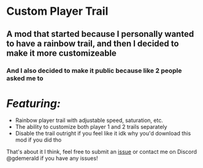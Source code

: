 # Custom Player Trail

## A mod that started because I personally wanted to have a rainbow trail, and then I decided to make it more customizeable

### And I also decided to make it public because like 2 people asked me to


# _Featuring:_

- Rainbow player trail with adjustable speed, saturation, etc.
- The ability to customize both player 1 and 2 trails separately
- Disable the trail outright if you feel like it idk why you'd download this mod if you did tho

That's about it I think, feel free to submit an [issue](https://github.com/emerald73/custom-player-trail/issues) or contact me on Discord @gdemerald if you have any issues!
